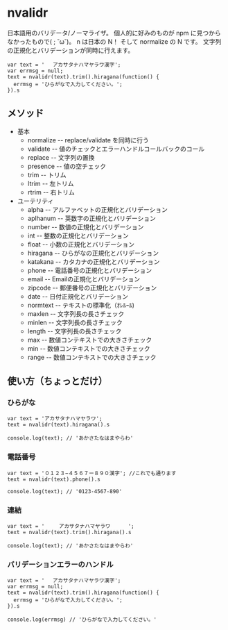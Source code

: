 
nvalidr
================================

日本語用のバリデータ/ノーマライザ。
個人的に好みのものが npm に見つからなかったもので( ; ˘ω˘)。
n は日本の N！ そして normalize の N です。
文字列の正規化とバリデーションが同時に行えます。


    var text = '　 アカサタナハマヤラワ漢字';
    var errmsg = null;
    text = nvalidr(text).trim().hiragana(function() {
      errmsg = 'ひらがなで入力してください。';
    }).s

## メソッド

* 基本
    * normalize  --  replace/validate を同時に行う
    * validate  -- 値のチェックとエラーハンドルコールバックのコール
    * replace -- 文字列の置換
    * presence -- 値の空チェック
    * trim -- トリム
    * ltrim -- 左トリム
    * rtrim -- 右トリム
* ユーテリティ
    * alpha -- アルファベットの正規化とバリデーション
    * aplhanum -- 英数字の正規化とバリデーション
    * number -- 数値の正規化とバリデーション
    * int -- 整数の正規化とバリデーション
    * float -- 小数の正規化とバリデーション
    * hiragana -- ひらがなの正規化とバリデーション
    * katakana -- カタカナの正規化とバリデーション
    * phone -- 電話番号の正規化とバリデーション
    * email -- Emailの正規化とバリデーション
    * zipcode -- 郵便番号の正規化とバリデーション
    * date -- 日付正規化とバリデーション
    * normtext -- テキストの標準化（ｵﾚﾙｰﾙ)
    * maxlen -- 文字列長の長さチェック
    * minlen -- 文字列長の長さチェック
    * length -- 文字列長の長さチェック
    * max -- 数値コンテキストでの大きさチェック
    * min -- 数値コンテキストでの大きさチェック
    * range -- 数値コンテキストでの大きさチェック



## 使い方（ちょっとだけ）

### ひらがな

    var text = 'アカサタナハマヤラワ';
    text = nvalidr(text).hiragana().s

    console.log(text); // 'あかさたなはまやらわ'


### 電話番号

    var text = '０１２３−４５６７ー８９０漢字'; //これでも通ります
    text = nvalidr(text).phone().s

    console.log(text); // '0123-4567-890'


### 連結

    var text = ' 　	アカサタナハマヤラワ	  　';
    text = nvalidr(text).trim().hiragana().s

    console.log(text); // 'あかさたなはまやらわ'


### バリデーションエラーのハンドル

    var text = '　 アカサタナハマヤラワ漢字';
    var errmsg = null;
    text = nvalidr(text).trim().hiragana(function() {
      errmsg = 'ひらがなで入力してください。';
    }).s

    console.log(errmsg) // 'ひらがなで入力してください。'


